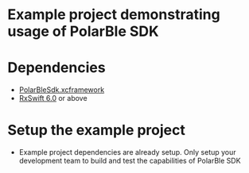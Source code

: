 # Example project demonstrating usage of PolarBle SDK 

# Dependencies
* [PolarBleSdk.xcframework](https://github.com/polarofficial/polar-ble-sdk/releases)
* [RxSwift 6.0](https://github.com/ReactiveX/RxSwift) or above

# Setup the example project

* Example project dependencies are already setup. Only setup your development team to build and test the capabilities of PolarBle SDK   
